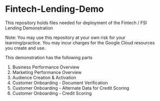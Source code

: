 # Fintech-Lending-Demo

This repository holds files needed for deployment of the Fintech / FSI Lending Demonstration

Note: You may use this repository at your own risk for your learning/practice. You may incur charges for the Google Cloud resources you create and use.

This demonstration has the following parts

1. Business Performance Overview
2. Marketing Performance Overview
3. Audience Creation & Activation
4. Customer Onboarding - Document Verification
5. Customer Onboarding - Alternate Data for Credit Scoring
6. Customer Onboarding - Credit Scoring
